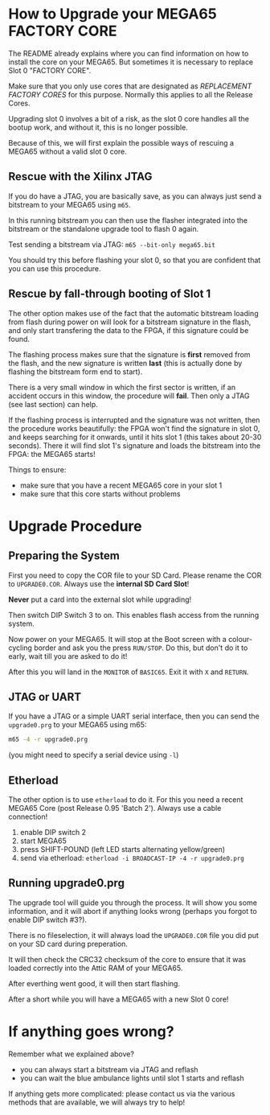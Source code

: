 
# How to Upgrade your MEGA65 FACTORY CORE

The README already explains where you can find information on how
to install the core on your MEGA65. But sometimes it is necessary
to replace Slot 0 "FACTORY CORE".

Make sure that you only use cores that are designated as
*REPLACEMENT FACTORY CORES* for this purpose. Normally this applies
to all the Release Cores.

Upgrading slot 0 involves a bit of a risk, as the slot 0 core
handles all the bootup work, and without it, this is no longer
possible.

Because of this, we will first explain the possible ways of
rescuing a MEGA65 without a valid slot 0 core.

## Rescue with the Xilinx JTAG

If you do have a JTAG, you are basically save, as you can always
just send a bitstream to your MEGA65 using `m65`.

In this running bitstream you can then use the flasher integrated
into the bitstream or the standalone upgrade tool to flash 0
again.

Test sending a bitstream via JTAG: `m65 --bit-only mega65.bit`

You should try this before flashing your slot 0, so that you are
confident that you can use this procedure.

## Rescue by fall-through booting of Slot 1

The other option makes use of the fact that the automatic bitstream
loading from flash during power on will look for a bitstream
signature in the flash, and only start transfering the data to the
FPGA, if this signature could be found.

The flashing process makes sure that the signature is **first**
removed from the flash, and the new signature is written **last**
(this is actually done by flashing the bitstream form end to start).

There is a very small window in which the first sector is written,
if an accident occurs in this window, the procedure will **fail**.
Then only a JTAG (see last section) can help.

If the flashing process is interrupted and the signature was not
written, then the procedure works beautifully: the FPGA won't find
the signature in slot 0, and keeps searching for it onwards, until
it hits slot 1 (this takes about 20-30 seconds). There it will find
slot 1's signature and loads the bitstream into the FPGA: the MEGA65
starts!

Things to ensure:

* make sure that you have a recent MEGA65 core in your slot 1
* make sure that this core starts without problems

# Upgrade Procedure

## Preparing the System

First you need to copy the COR file to your SD Card. Please rename
the COR to `UPGRADE0.COR`. Always use the **internal SD Card Slot**!

**Never** put a card into the external slot while upgrading!

Then switch DIP Switch 3 to on. This enables flash access from
the running system.

Now power on your MEGA65. It will stop at the Boot screen with a
colour-cycling border and ask you the press `RUN/STOP`. Do this, but 
don't do it to early, wait till you are asked to do it!

After this you will land in the `MONITOR` of `BASIC65`. Exit it with
`X` and `RETURN`.

## JTAG or UART

If you have a JTAG or a simple UART serial interface, then you can
send the `upgrade0.prg` to your MEGA65 using m65:

```bash
m65 -4 -r upgrade0.prg
```

(you might need to specify a serial device using `-l`)

## Etherload

The other option is to use `etherload` to do it. For this you need
a recent MEGA65 Core (post Release 0.95 'Batch 2'). Always use a cable
connection!

1) enable DIP switch 2
2) start MEGA65
3) press SHIFT-POUND (left LED starts alternating yellow/green)
4) send via etherload: `etherload -i BROADCAST-IP -4 -r upgrade0.prg`

## Running upgrade0.prg

The upgrade tool will guide you through the process. It will show you
some information, and it will abort if anything looks wrong (perhaps
you forgot to enable DIP switch #3?).

There is no fileselection, it will always load the `UPGRADE0.COR` file
you did put on your SD card during preperation.

It will then check the CRC32 checksum of the core to ensure that it
was loaded correctly into the Attic RAM of your MEGA65.

After everthing went good, it will then start flashing.

After a short while you will have a MEGA65 with a new Slot 0 core!

# If anything goes wrong?

Remember what we explained above?

* you can always start a bitstream via JTAG and reflash
* you can wait the blue ambulance lights until slot 1 starts and reflash

If anything gets more complicated: please contact us via the various
methods that are available, we will always try to help!
